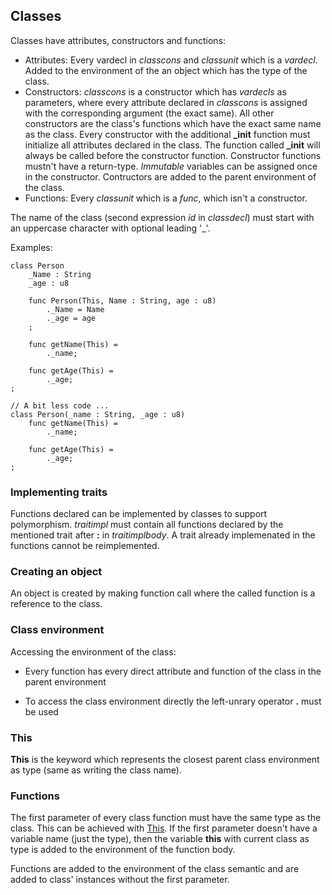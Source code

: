 ## Classes

Classes have attributes, constructors and functions:

- Attributes: Every vardecl in *classcons* and *classunit* which is a
  *vardecl*. Added to the environment of the an object which has the type
  of the class.
- Constructors: *classcons* is a constructor which has *vardecls* as
  parameters, where every attribute declared in *classcons* is assigned with
  the corresponding argument (the exact same). All other constructors are the
  class's functions which have the exact same name as the class.  Every
  constructor with the additional **_init** function must initialize all
  attributes declared in the class.  The function called **_init** will always
  be called before the constructor function. Constructor functions mustn't have
  a return-type. *Immutable* variables can be assigned once in the constructor.
  Contructors are added to the parent environment of the class.
- Functions: Every *classunit* which is a *func*, which isn't a constructor.

The name of the class (second expression *id* in *classdecl*) must start with
an uppercase character with optional leading '\_'.

Examples:

```
class Person
	_Name : String
	_age : u8

	func Person(This, Name : String, age : u8)
		._Name = Name
		._age = age
	;

	func getName(This) =
		._name;
	
	func getAge(This) =
		._age;
;
```

```
// A bit less code ...
class Person(_name : String, _age : u8)
	func getName(This) =
		._name;

	func getAge(This) =
		._age;
;
```

### Implementing traits

Functions declared can be implemented by classes to support polymorphism.
*traitimpl* must contain all functions declared by the mentioned trait
after **:** in *traitimplbody*. A trait already implemenated in the functions
cannot be reimplemented.

### Creating an object

An object is created by making function call where the called function
is a reference to the class. 

### Class environment

Accessing the environment of the class:

- Every function has every direct attribute and function of the class in
the parent environment

- To access the class environment directly the left-unrary operator **.** must
be used

### This

**This** is the keyword which represents the closest parent class environment
as type (same as writing the class name).

### Functions

The first parameter of every class function must have the same type as the
class. This can be achieved with [This](./expr_class.md#This). If the first
parameter doesn't have a variable name (just the type), then the variable
**this** with current class as type is added to the environment of the function
body.

Functions are added to the environment of the class semantic and
are added to class' instances without the first parameter.
